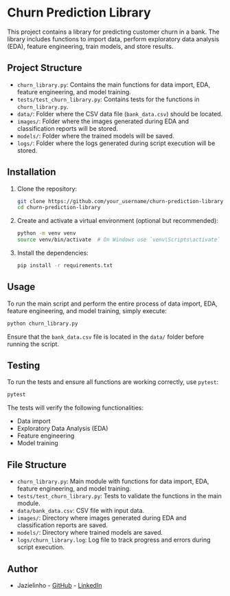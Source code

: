 # Churn Prediction Library

This project contains a library for predicting customer churn in a bank. The library includes functions to import data, perform exploratory data analysis (EDA), feature engineering, train models, and store results.

## Project Structure

- `churn_library.py`: Contains the main functions for data import, EDA, feature engineering, and model training.
- `tests/test_churn_library.py`: Contains tests for the functions in `churn_library.py`.
- `data/`: Folder where the CSV data file (`bank_data.csv`) should be located.
- `images/`: Folder where the images generated during EDA and classification reports will be stored.
- `models/`: Folder where the trained models will be saved.
- `logs/`: Folder where the logs generated during script execution will be stored.

## Installation

1. Clone the repository:
    ```bash
    git clone https://github.com/your_username/churn-prediction-library.git
    cd churn-prediction-library
    ```

2. Create and activate a virtual environment (optional but recommended):
    ```bash
    python -m venv venv
    source venv/bin/activate  # On Windows use `venv\Scripts\activate`
    ```

3. Install the dependencies:
    ```bash
    pip install -r requirements.txt
    ```

## Usage

To run the main script and perform the entire process of data import, EDA, feature engineering, and model training, simply execute:

```bash
python churn_library.py
```

Ensure that the `bank_data.csv` file is located in the `data/` folder before running the script.

## Testing

To run the tests and ensure all functions are working correctly, use `pytest`:

```bash
pytest
```

The tests will verify the following functionalities:

* Data import
* Exploratory Data Analysis (EDA)
* Feature engineering
* Model training

## File Structure
* `churn_library.py`: Main module with functions for data import, EDA, feature engineering, and model training.
* `tests/test_churn_library.py`: Tests to validate the functions in the main module.
* `data/bank_data.csv`: CSV file with input data.
* `images/`: Directory where images generated during EDA and classification reports are saved.
* `models/`: Directory where trained models are saved.
* `logs/churn_library.log`: Log file to track progress and errors during script execution.

## Author
* Jazielinho - [GitHub](https://github.com/Jazielinho) - [LinkedIn](https://www.linkedin.com/in/jahazielponce/)

